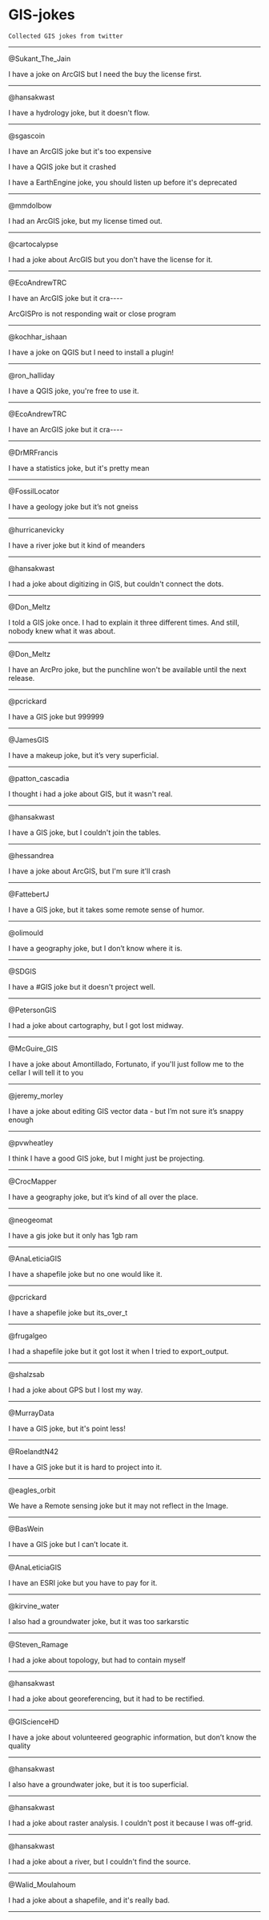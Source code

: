 # GIS-jokes

`Collected GIS jokes from twitter`

---
@Sukant_The_Jain

I have a joke on ArcGIS but I need the buy the license first.

---

@hansakwast

I have a hydrology joke, but it doesn't flow.

---

@sgascoin

I have an ArcGIS joke but it's too expensive

I have a QGIS joke but it crashed 

I have a EarthEngine joke, you should listen up before it's deprecated

---

@mmdolbow

I had an ArcGIS joke, but my license timed out.

---

@cartocalypse

I had a joke about ArcGIS but you don't have the license for it.

---

@EcoAndrewTRC

I have an ArcGIS joke but it cra----

ArcGISPro is not responding wait or close program

---

@kochhar_ishaan

I have a joke on QGIS but I need to install a plugin!

---

@ron_halliday

I have a QGIS joke, you're free to use it.

---

@EcoAndrewTRC

I have an ArcGIS joke but it cra----

---

@DrMRFrancis

I have a statistics joke, but it's pretty mean

---

@FossilLocator

I have a geology joke but it’s not gneiss

---

@hurricanevicky

I have a river joke but it kind of meanders

---

@hansakwast

I had a joke about digitizing in GIS, but couldn't connect the dots.

---

@Don_Meltz

I told a GIS joke once. I had to explain it three different times. And still, nobody knew what it was about.

---

@Don_Meltz

I have an ArcPro joke, but the punchline won't be available until the next release.

---

@pcrickard

I have a GIS joke but 999999

---

@JamesGIS

I have a makeup joke, but it’s very superficial.

---

@patton_cascadia

I thought i had a joke about GIS, but it wasn't real.

---

@hansakwast

I have a GIS joke, but I couldn't join the tables.

---

@hessandrea

I have a joke about ArcGIS, but I'm sure it'll crash

---

@FattebertJ

I have a GIS joke, but it takes some remote sense of humor.

---

@olimould

I have a geography joke, but I don’t know where it is.

---

@SDGIS

I have a #GIS joke but it doesn't project well.

---

@PetersonGIS

I had a joke about cartography, but I got lost midway.

---

@McGuire_GIS

I have a joke about Amontillado, Fortunato, if you'll just follow me to the cellar I will tell it to you

---

@jeremy_morley

I have a joke about editing GIS vector data - but I’m not sure it’s snappy enough

---

@pvwheatley

I think I have a good GIS joke, but I might just be projecting.

---

@CrocMapper

I have a geography joke, but it’s kind of all over the place.

---

@neogeomat

I have a gis joke but it only has 1gb ram

---

@AnaLeticiaGIS

I have a shapefile joke but no one would like it.

---

@pcrickard

I have a shapefile joke but its_over_t

---

@frugalgeo

I had a shapefile joke but it got lost it when I tried to export_output.

---

@shalzsab

I had a joke about GPS but I lost my way.

---

@MurrayData

I have a GIS joke, but it's point less!

---

@RoelandtN42

I have a GIS joke but it is hard to project into it.

---

@eagles_orbit

We have a Remote sensing joke but it may not reflect in the Image.

---

@BasWein

I have a GIS joke but I can’t locate it.

---

@AnaLeticiaGIS

I have an ESRI joke but you have to pay for it.

---

@kirvine_water

I also had a groundwater joke, but it was too sarkarstic

---

@Steven_Ramage

I had a joke about topology, but had to contain myself

---

@hansakwast

I had a joke about georeferencing, but it had to be rectified.

---

@GIScienceHD

I have a joke about volunteered geographic information, but don’t know the quality

---

@hansakwast

I also have a groundwater joke, but it is too superficial.

---

@hansakwast

I had a joke about raster analysis. I couldn't post it because I was off-grid.

---

@hansakwast

I had a joke about a river, but I couldn't find the source.

---

@Walid_Moulahoum

I had a joke about a shapefile, and it's really bad.

---

